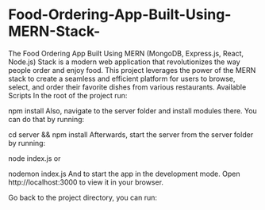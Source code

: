 # Food-Ordering-App-Built-Using-MERN-Stack-
The Food Ordering App Built Using MERN (MongoDB, Express.js, React, Node.js) Stack is a modern web application that revolutionizes the way people order and enjoy food. This project leverages the power of the MERN stack to create a seamless and efficient platform for users to browse, select, and order their favorite dishes from various restaurants.
Available Scripts
In the root of the project run:

npm install
Also, navigate to the server folder and install modules there. You can do that by running:

cd server && npm install
Afterwards, start the server from the server folder by running:

node index.js
or

nodemon index.js
And to start the app in the development mode.
Open http://localhost:3000 to view it in your browser.

Go back to the project directory, you can run:
